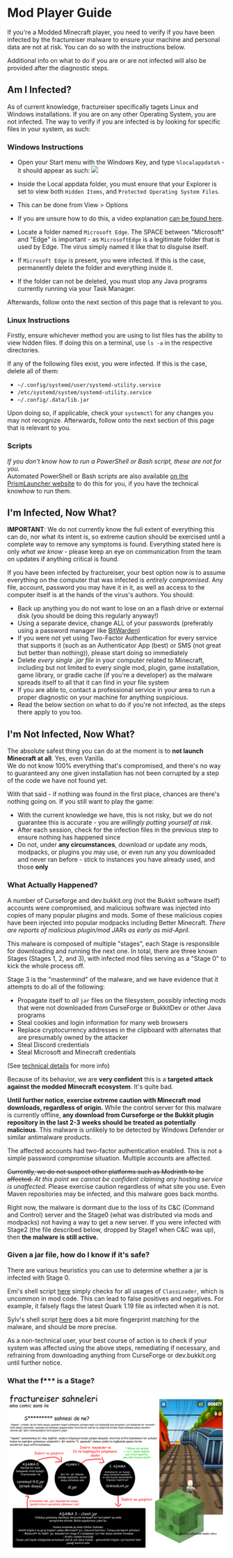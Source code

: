 # Mod Player Guide

If you're a Modded Minecraft player, you need to verify if you have been infected by the fractureiser malware to ensure your machine and personal data are not at risk. You can do so with the instructions below.

Additional info on what to do if you are or are not infected will also be provided after the diagnostic steps.

## Am I Infected?

As of current knowledge, fractureiser specifically tagets Linux and Windows installations. If you are on any other Operating System, you are not infected. The way to verify if you are infected is by looking for specific files in your system, as such:

### Windows Instructions

* Open your Start menu with the Windows Key, and type `%localappdata%` - it should appear as such:
![](media/localappdata.png)

* Inside the Local appdata folder, you must ensure that your Explorer is set to view both `Hidden Items`, and `Protected Operating System Files`. 
 * This can be done from View > Options
 * If you are unsure how to do this, a video explanation [can be found here](https://youtu.be/KLTlTlnXeKs).

* Locate a folder named `Microsoft Edge`. The SPACE between "Microsoft" and "Edge" is important - as `MicrosoftEdge` is a legitimate folder that is used by Edge. The virus simply named it like that to disguise itself.
* If `Microsoft Edge` is present, you were infected. If this is the case, permanently delete the folder and everything inside it.
 * If the folder can not be deleted, you must stop any Java programs currently running via your Task Manager.

Afterwards, follow onto the next section of this page that is relevant to you.

### Linux Instructions

Firstly, ensure whichever method you are using to list files has the ability to view hidden files. If doing this on a terminal, use `ls -a` in the respective directories.

If any of the following files exist, you were infected. If this is the case, delete all of them:
* `~/.config/systemd/user/systemd-utility.service`
* `/etc/systemd/system/systemd-utility.service`
* `~/.config/.data/lib.jar`

Upon doing so, if applicable, check your `systemctl` for any changes you may not recognize. Afterwards, follow onto the next section of this page that is relevant to you.

### Scripts

*If you don't know how to run a PowerShell or Bash script, these are not for you.*  
Automated PowerShell or Bash scripts are also available [on the PrismLauncher website](https://prismlauncher.org/news/cf-compromised-alert/#automated-script) to do this for you, if you have the technical knowhow to run them.

## I'm Infected, Now What?

**IMPORTANT**: We do not currently know the full extent of everything this can do, nor what its intent is, so extreme caution should be exercised until a complete way to remove any symptoms is found. Everything stated here is only *what we know* - please keep an eye on communication from the team on updates if anything critical is found.

If you have been infected by fractureiser, your best option now is to assume everything on the computer that was infected is *entirely compromised*. Any file, account, password you may have it in it, as well as access to the computer itself is at the hands of the virus's authors. You should:
* Back up anything you do not want to lose on an a flash drive or external disk (you should be doing this regularly anyway!)
* Using a separate device, change ALL of your passwords (preferably using a password manager like [BitWarden](https://bitwarden.com))
* If you were not yet using Two-Factor Authentication for every service that supports it (such as an Authenticator App (best) or SMS (not great but better than nothing)), please start doing so immediately
* Delete *every single .jar file* in your computer related to Minecraft, including but not limited to every single mod, plugin, game installation, game library, or gradle cache (if you're a developer) as the malware spreads itself to all that it can find in your file system
* If you are able to, contact a professional service in your area to run a proper diagnostic on your machine for anything suspicious.
* Read the below section on what to do if you're not infected, as the steps there apply to you too.

## I'm Not Infected, Now What?

The absolute safest thing you can do at the moment is to **not launch Minecraft at all**. Yes, even Vanilla.  
We do not know 100% everything that's compromised, and there's no way to guaranteed any one given installation has not been corrupted by a step of the code we have not found yet.

With that said - if nothing was found in the first place, chances are there's nothing going on.
If you still want to play the game:
* With the current knowledge we have, this is not risky, but we do not guarantee this is accurate - you are *willingly putting yourself at risk*.
* After each session, check for the infection files in the previous step to ensure nothing has happened since
* Do not, under **any circumstances**, download or update any mods, modpacks, or plugins you may use, or even run any you downloaded and never ran before - stick to instances you have already used, and those **only**

### What Actually Happened?

A number of Curseforge and dev.bukkit.org (not the Bukkit software itself) accounts were compromised, and malicious software was injected into copies of many popular plugins and mods. Some of these malicious copies have been injected into popular modpacks including Better Minecraft. *There are reports of malicious plugin/mod JARs as early as mid-April.*

This malware is composed of multiple "stages", each Stage is responsible for downloading and running the next one. In total, there are three known Stages (Stages 1, 2, and 3), with infected mod files serving as a "Stage 0" to kick the whole process off.

Stage 3 is the "mastermind" of the malware, and we have evidence that it attempts to do all of the following:
* Propagate itself to *all* `jar` files on the filesystem, possibly infecting mods that
  were not downloaded from CurseForge or BukkitDev or other Java programs
* Steal cookies and login information for many web browsers
* Replace cryptocurrency addresses in the clipboard with alternates that are presumably owned by the attacker
* Steal Discord credentials
* Steal Microsoft and Minecraft credentials

(See [technical details](tech.md) for more info)

Because of its behavior, we are **very confident** this is a **targeted attack against the modded Minecraft ecosystem**. It's quite bad.

**Until further notice, exercise extreme caution with Minecraft mod downloads, regardless of origin.** While the control server for this malware is currently offline, **any download from Curseforge or the Bukkit plugin repository in the last 2-3 weeks should be treated as potentially malicious**. This malware is unlikely to be detected by Windows Defender or similar antimalware products.

The affected accounts had two-factor authentication enabled. This is not a simple password compromise situation. Multiple accounts are affected.

~~Currently, we do not suspect other platforms such as Modrinth to be affected.~~ *At this point we cannot be confident claiming any hosting service is unaffected*. Please exercise caution regardless of what site you use. Even Maven repositories may be infected, and this malware goes back months.

Right now, the malware is dormant due to the loss of its C&C (Command and Control) server and the Stage0 (what was distributed via mods and modpacks) not having a way to get a new server. If you were infected with Stage2 (the file described below, dropped by Stage1 when C&C was up), then **the malware is still active.**

### Given a jar file, how do I know if it's safe?

There are various heuristics you can use to determine whether a jar is infected with Stage 0.

Emi's shell script [here](https://gist.github.com/emilyploszaj/a9693c4f3de5ec9fbc255c51ff3ca47e) simply checks for all usages of `ClassLoader`, which is uncommon in mod code. This can lead to false positives and negatives. For example, it falsely flags the latest Quark 1.19 file as infected when it is not.

Sylv's shell script [here](https://pastebin.com/T6aQ7C2E) does a bit more fingerprint matching for the malware, and should be more precise.

As a non-technical user, your best course of action is to check if your system was affected using the above steps, remediating if necessary, and refraining from downloading anything from CurseForge or dev.bukkit.org until further notice.

### What the f*** is a Stage?

![](media/stages.png)
